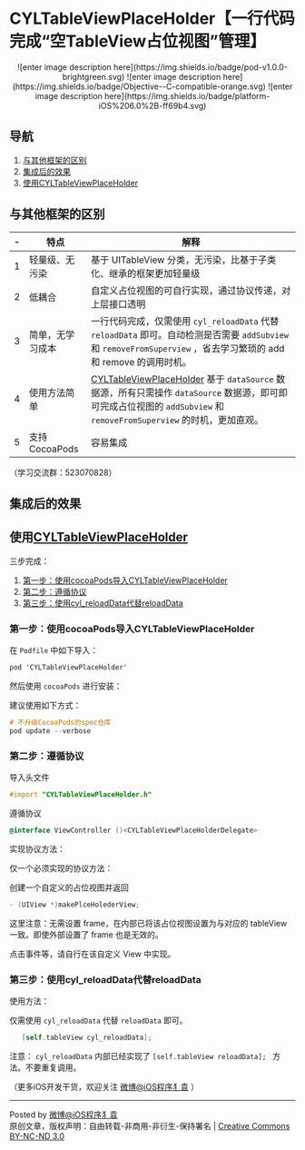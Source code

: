 # CYLTableViewPlaceHolder【一行代码完成“空TableView占位视图”管理】

<p align="center">
![enter image description here](https://img.shields.io/badge/pod-v1.0.0-brightgreen.svg)
![enter image description here](https://img.shields.io/badge/Objective--C-compatible-orange.svg)   ![enter image description here](https://img.shields.io/badge/platform-iOS%206.0%2B-ff69b4.svg)
</a>

## 导航

  1.  [ 与其他框架的区别 ](https://github.com/ChenYilong/CYLTableViewPlaceHolder#与其他框架的区别) 
  2.  [ 集成后的效果 ](https://github.com/ChenYilong/CYLTableViewPlaceHolder#集成后的效果) 
  3.  [ 使用CYLTableViewPlaceHolder ](https://github.com/ChenYilong/CYLTableViewPlaceHolder#使用CYLTableViewPlaceHolder) 

## 与其他框架的区别
 -| 特点 |解释
-------------|-------------|-------------
1 | 轻量级、无污染 | 基于 UITableView 分类，无污染，比基于子类化、继承的框架更加轻量级
2 | 低耦合 | 自定义占位视图的可自行实现，通过协议传递，对上层接口透明
3 | 简单，无学习成本 | 一行代码完成，仅需使用  `cyl_reloadData`  代替  `reloadData` 即可。自动检测是否需要 `addSubview` 和 `removeFromSuperview` ，省去学习繁琐的 add 和 remove 的调用时机。
4 | 使用方法简单 |  [CYLTableViewPlaceHolder](https://github.com/ChenYilong/CYLTableViewPlaceHolder) 基于  `dataSource`  数据源，所有只需操作  `dataSource`  数据源，即可即可完成占位视图的 `addSubview` 和 `removeFromSuperview` 的时机，更加直观。
5 |支持CocoaPods |容易集成

（学习交流群：523070828）



## 集成后的效果

## 使用[CYLTableViewPlaceHolder](https://github.com/ChenYilong/CYLTableViewPlaceHolder)

三步完成：

  1.  [ 第一步：使用cocoaPods导入CYLTableViewPlaceHolder ](https://github.com/ChenYilong/CYLTableViewPlaceHolder#第一步使用cocoapods导入CYLTableViewPlaceHolder) 
  2.  [第二步：遵循协议](https://github.com/ChenYilong/CYLTableViewPlaceHolder#遵循协议) 
  3.  [第三步：使用cyl_reloadData代替reloadData](https://github.com/ChenYilong/CYLTableViewPlaceHolder#第三步使用cyl_reloadData代替reloadData) 

### 第一步：使用cocoaPods导入CYLTableViewPlaceHolder

在 `Podfile` 中如下导入：


 ```Objective-C
 pod 'CYLTableViewPlaceHolder'
 ```

然后使用 `cocoaPods` 进行安装：

建议使用如下方式：

 ```Objective-C
 # 不升级CocoaPods的spec仓库
pod update --verbose 
 ```



### 第二步：遵循协议


导入头文件

 ```Objective-C
#import "CYLTableViewPlaceHolder.h"
 ```

遵循协议

 ```Objective-C
 @interface ViewController ()<CYLTableViewPlaceHolderDelegate>
 ```

实现协议方法：

仅一个必须实现的协议方法：

创建一个自定义的占位视图并返回

 ```Objective-C
- (UIView *)makePlceHolederView;
 ```

这里注意：无需设置 frame，在内部已将该占位视图设置为与对应的 tableView 一致。即使外部设置了 frame 也是无效的。

点击事件等，请自行在该自定义 View 中实现。


### 第三步：使用cyl_reloadData代替reloadData

使用方法：

仅需使用  `cyl_reloadData`  代替  `reloadData` 即可。

 ```Objective-C
    [self.tableView cyl_reloadData];
 ```

注意：  `cyl_reloadData`  内部已经实现了   `[self.tableView reloadData]; ` 方法。不要重复调用。


（更多iOS开发干货，欢迎关注  [微博@iOS程序犭袁](http://weibo.com/luohanchenyilong/) ）

----------
Posted by [微博@iOS程序犭袁](http://weibo.com/luohanchenyilong/)  
原创文章，版权声明：自由转载-非商用-非衍生-保持署名 | [Creative Commons BY-NC-ND 3.0](http://creativecommons.org/licenses/by-nc-nd/3.0/deed.zh)

